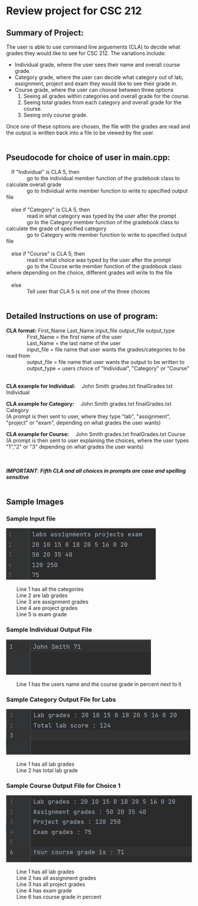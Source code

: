 # Review project for CSC 212

## Summary of Project:

The user is able to use command line arguements (CLA) to decide what grades they would like to see for CSC 212. The variations include:

- Individual grade, where the user sees their name and overall course grade.
- Category grade, where the user can decide what category out of lab, assignment, project and exam they would like to see their grade in.
- Course grade, where the user can choose between three options
  1. Seeing all grades within categories and overall grade for the course.
  2. Seeing total grades from each category and overall grade for the course.
  3. Seeing only course grade.

Once one of these options are chosen, the file with the grades are read and the output is written back into a file to be viewed by the user.  
&nbsp;  

## Pseudocode for choice of user in main.cpp:

&emsp;If "Individual" is CLA 5, then  
&emsp;&emsp;&emsp;&emsp;go to the individual member function of the gradebook class to calculate overall grade  
&emsp;&emsp;&emsp;&emsp;go to Individual write member function to write to specified output file  
&nbsp;  
&emsp;else if "Category" is CLA 5, then  
&emsp;&emsp;&emsp;&emsp;read in what category was typed by the user after the prompt  
&emsp;&emsp;&emsp;&emsp;go to the Category member function of the gradebook class to calculate the grade of specified category  
&emsp;&emsp;&emsp;&emsp;go to Category write member function to write to specified output file  
&nbsp;  
&emsp;else if "Course" is CLA 5, then  
&emsp;&emsp;&emsp;&emsp;read in what choice was typed by the user after the prompt  
&emsp;&emsp;&emsp;&emsp;go to the Course write member function of the gradebook class where depending on the choice, different grades will write to the file  
&nbsp;  
&emsp;else  
&emsp;&emsp;&emsp;&emsp;Tell user that CLA 5 is not one of the three choices  
&nbsp;  
      
## Detailed Instructions on use of program:

  **CLA format:**   First_Name Last_Name input_file output_file output_type  
&emsp;&emsp;&emsp;&emsp;First_Name = the first name of the user  
&emsp;&emsp;&emsp;&emsp;Last_Name = the last name of the user  
&emsp;&emsp;&emsp;&emsp;input_file = file name that user wants the grades/categories to be read from  
&emsp;&emsp;&emsp;&emsp;output_file = file name that user wants the output to be written to  
&emsp;&emsp;&emsp;&emsp;output_type = users choice of "Individual", "Category" or "Course"  
&nbsp;  
        
**CLA example for Individual:** &emsp;John Smith grades.txt finalGrades.txt Individual
  
**CLA example for Category:** &emsp;John Smith grades.txt finalGrades.txt Category    
  (A prompt is then sent to user, where they type "lab", "assignment", "project" or "exam", depending on what grades the user wants)
  
**CLA example for Course:** &emsp;John Smith grades.txt finalGrades.txt Course      
  (A prompt is then sent to user explaining the choices, where the user types "1","2" or "3" depending on what grades the user wants)  
&nbsp;  
&nbsp;  

  **_IMPORTANT_**: ***Fifth CLA and all choices in prompts are case and spelling sensitive***  
&nbsp;  

## Sample Images

### Sample Input file

![](./Images/ReviewProject_input.png)  

&emsp;&emsp;Line 1 has all the categories  
&emsp;&emsp;Line 2 are lab grades  
&emsp;&emsp;Line 3 are assignment grades  
&emsp;&emsp;Line 4 are project grades  
&emsp;&emsp;Line 5 is exam grade  

### Sample Individual Output File  

![](./Images/ReviewProject_Individual.png)  

&emsp;&emsp;Line 1 has the users name and the course grade in percent next to it  

### Sample Category Output File for Labs  

![](./Images/ReviewProject_Category_lab.png)  

&emsp;&emsp;Line 1 has all lab grades  
&emsp;&emsp;Line 2 has total lab grade  

### Sample Course Output File for Choice 1  

![](./Images/ReviewProject_Course_1.png)  

&emsp;&emsp;Line 1 has all lab grades  
&emsp;&emsp;Line 2 has all assignment grades  
&emsp;&emsp;Line 3 has all project grades  
&emsp;&emsp;Line 4 has exam grade  
&emsp;&emsp;Line 6 has course grade in percent  



          
